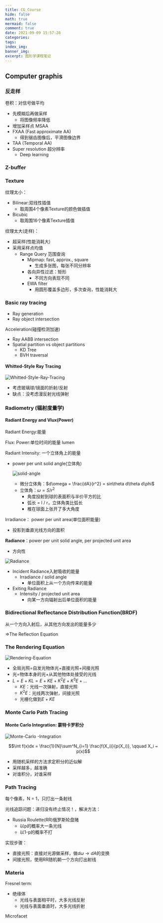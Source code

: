 ```yaml
---
title: CG_Course
hide: false
math: true
mermaid: false
comment: true
date: 2021-09-09 15:57:28
categories:
tags:
index_img:
banner_img:
excerpt: 图形学课程笔记
---
```


## Computer graphis

### 反走样

卷积：对信号做平均

* 先模糊后再做采样
  * 将图像频率降低
* 增加采样点  MSAA
* FXAA (Fast approximate AA)
  * 得到锯齿图像后，平滑图像边界
* TAA (Temporal AA)
* Super resolution 超分辨率
  * Deep learning

### Z-buffer

 

### Texture

纹理太小：

* Bilinear:双线性插值
  * 取周围4个像素Texture的颜色做插值
* Bicubic
  * 取周围16个像素Texture插值

纹理太大(走样)：

* 超采样(性能消耗大)
* 采用采样点均值
  * Range Query 范围查询
    * Mipmap: fast, approx., square
      * 生成多张图，每张不同分辨率
    * 各向异性过滤：矩形
      * 不同方向表现不同
    * EWA filter
      * 用圆形覆盖多边形，多次查询，性能消耗大



### Basic ray tracing

* Ray generation
* Ray object intersection

Acceleration(碰撞检测加速)

* Ray AABB intersection
* Spatial partition vs object partitions
  * KD Tree
  * BVH traversal

#### Whitted-Style Ray Tracing

![Whitted-Style-Ray-Tracing](Whitted-Style-Ray-Tracing.png)

* 考虑玻璃球/镜面的折射/反射
* 缺点：没考虑漫反射光线弹射

### Radiometry (辐射度量学)

#### Radiant Energy and Vlux(Power)

Radiant Energy:能量

Flux: Power:单位时间的能量 lumen

Radiant Intensity: 一个立体角上的能量

* power per unit solid angle(立体角) 

  ![solid-angle](solid-angle.png)

  * 微分立体角：$d\omega = \frac{dA}{r^2} = sin\theta d\theta d\phi$
  * 立体角：$\omega = S / r^2$
    * 角度投射到球的表面积与半价平方的比
    * 弧长 = l / r，立体角类比弧长
    * 椎在球面上张开了多大角度

Irradiance： power per unit area(单位面积能量)

* 投影到垂直光线方向的面积

**Radiance**：power per unit solid angle, per projected unit area

* 方向性

![Radiance](Radiance.png)

* Incident Radiance入射吸收的能量
  * Irradiance / solid angle
    * 单位面积上从一个方向传来的能量
* Exiting Radiance
  * Intensity / projected unit area
    * 向某一方向辐射出后单位面积的能量

### Bidirectional Reflectance Distribution Function(BRDF)

从一个方向入射后，从其他方向发出的能量多少

$\Rightarrow$The Reflection Equation

### The Rendering Equation 

![Rendering-Equation](Rendering-Equation.png)

* 全局光照=自发光物体光+直接光照+间接光照
* 光=物体本身的光+从其他物体处接受的光线
* $L = E + KL = E + KE + K^2E + K^3E+\dots$
  * $KE$：光线一次弹射，直接光照
  * $K^2E$：光线两次弹射，间接光照
  * 光栅化做到$E+KE$ 

### Monte Carlo Path Tracing

#### Monte Carlo Integration: 蒙特卡罗积分

![Monte-Carlo -Integration](Monte-Carlo-Integration.png)

$$\int f(x)dx = \frac{1}{N}\sum^N_{i=1} \frac{f(X_i)}{p(X_i)}, \qquad X_i ~ p(x)$$

* 用随机采样的方法求定积分的近似解
* 采样越多，越准确 
* 对谁积分，对谁采样

### Path Tracing

每个像素，N = 1，只打出一条射线

光线追踪问题：递归没有终止情况！，解决方法：

* Russia Roulette(RR)俄罗斯轮盘赌
  * 以p的概率大一条光线
  * 以1-p的概率不打 

实现步骤：

* 直接光照：直接对光源做采样，做$d\omega \rightarrow dA$的变换
* 间接光照，使用RR随机朝一个方向打出射线 

### Materia

Fresnel term:

* 绝缘体
  * 光线与表面相平时，大多光线反射
  * 光线与表面垂直时，大多光线折射 

Microfacet 